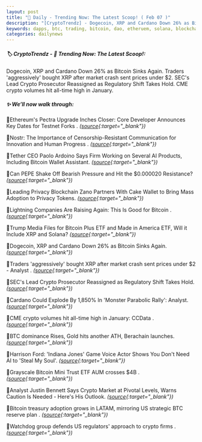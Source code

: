 ```yaml
---
layout: post
title: "🌌 Daily - Trending Now: The Latest Scoop! ( Feb 07 )"
description: "[CryptoTrendz] - Dogecoin, XRP and Cardano Down 26% as Bitcoin Sinks Again. Traders 'aggressively' bought XRP after market crash sent prices under $2. SEC's Lead Crypto Prosecutor Reassigned as Regulatory Shift Takes Hold. CME crypto volumes hit all-time high in January."
keywords: dapps, btc, trading, bitcoin, dao, etheruem, solana, blockchains, blockchain, market
categories: dailynews
---
```


##### 🏷️  CryptoTrendz - 📌 *Trending Now: The Latest Scoop!:*

Dogecoin, XRP and Cardano Down 26% as Bitcoin Sinks Again. Traders 'aggressively' bought XRP after market crash sent prices under $2. SEC's Lead Crypto Prosecutor Reassigned as Regulatory Shift Takes Hold. CME crypto volumes hit all-time high in January.

##### ✨ *We’ll now walk through:*


🔹Ethereum's Pectra Upgrade Inches Closer: Core Developer Announces Key Dates for Testnet Forks . *([source](https://s.avyag.com/zlds){:target="_blank"})*

🔹Nostr: The Importance of Censorship-Resistant Communication for Innovation and Human Progress . *([source](https://s.avyag.com/7fur){:target="_blank"})*

🔹Tether CEO Paolo Ardoino Says Firm Working on Several AI Products, Including Bitcoin Wallet Assistant. *([source](https://s.avyag.com/qbqy){:target="_blank"})*

🔹Can PEPE Shake Off Bearish Pressure and Hit the $0.000020 Resistance? *([source](https://s.avyag.com/dcg2){:target="_blank"})*

🔹Leading Privacy Blockchain Zano Partners With Cake Wallet to Bring Mass Adoption to Privacy Tokens. *([source](https://s.avyag.com/8eg2){:target="_blank"})*

🔹Lightning Companies Are Raising Again: This Is Good for Bitcoin  . *([source](https://s.avyag.com/ma7l){:target="_blank"})*

🔹Trump Media Files for Bitcoin Plus ETF and Made in America ETF, Will it Include XRP and Solana? *([source](https://s.avyag.com/bnaa){:target="_blank"})*

🔹Dogecoin, XRP and Cardano Down 26% as Bitcoin Sinks Again. *([source](https://s.avyag.com/yl6v){:target="_blank"})*

🔹Traders 'aggressively' bought XRP after market crash sent prices under $2 - Analyst . *([source](https://s.avyag.com/gmpe){:target="_blank"})*

🔹SEC's Lead Crypto Prosecutor Reassigned as Regulatory Shift Takes Hold. *([source](https://s.avyag.com/icze){:target="_blank"})*

🔹Cardano Could Explode By 1,850% In 'Monster Parabolic Rally': Analyst. *([source](https://s.avyag.com/ooef){:target="_blank"})*

🔹CME crypto volumes hit all-time high in January: CCData . *([source](https://s.avyag.com/0nzr){:target="_blank"})*

🔹BTC dominance Rises, Gold hits another ATH, Berachain launches. *([source](https://s.avyag.com/ctli){:target="_blank"})*

🔹Harrison Ford: \'Indiana Jones\' Game Voice Actor Shows You Don\'t Need AI to \'Steal My Soul\'. *([source](https://s.avyag.com/vghj){:target="_blank"})*

🔹Grayscale Bitcoin Mini Trust ETF AUM crosses $4B . *([source](https://s.avyag.com/8jm3){:target="_blank"})*

🔹Analyst Justin Bennett Says Crypto Market at Pivotal Levels, Warns Caution Is Needed - Here's His Outlook. *([source](https://s.avyag.com/w04j){:target="_blank"})*

🔹Bitcoin treasury adoption grows in LATAM, mirroring US strategic BTC reserve plan . *([source](https://s.avyag.com/js5x){:target="_blank"})*

🔹Watchdog group defends US regulators' approach to crypto firms . *([source](https://s.avyag.com/6zaq){:target="_blank"})*
